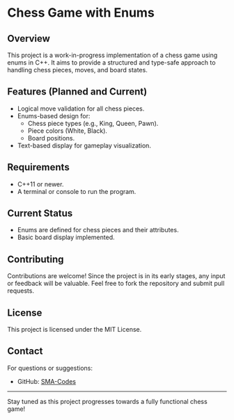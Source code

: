 # Chess Game with Enums

## Overview

This project is a work-in-progress implementation of a chess game using enums in C++. It aims to provide a structured and type-safe approach to handling chess pieces, moves, and board states.

## Features (Planned and Current)

- Logical move validation for all chess pieces.
- Enums-based design for:
  - Chess piece types (e.g., King, Queen, Pawn).
  - Piece colors (White, Black).
  - Board positions.
- Text-based display for gameplay visualization.

## Requirements

- C++11 or newer.
- A terminal or console to run the program.

## Current Status

- Enums are defined for chess pieces and their attributes.
- Basic board display implemented.


## Contributing

Contributions are welcome! Since the project is in its early stages, any input or feedback will be valuable. Feel free to fork the repository and submit pull requests.

## License

This project is licensed under the MIT License. 

## Contact

For questions or suggestions:

- GitHub: [SMA-Codes](https://github.com/SMA-Codes)

---
Stay tuned as this project progresses towards a fully functional chess game!

